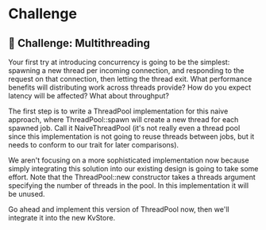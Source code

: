 #  Challenge

## 🚀 Challenge: Multithreading

Your first try at introducing concurrency is going to be the simplest: spawning a new thread per incoming connection, and responding to the request on that connection, then letting the thread exit. What performance benefits will distributing work across threads provide? How do you expect latency will be affected? What about throughput?

The first step is to write a ThreadPool implementation for this naive approach, where ThreadPool::spawn will create a new thread for each spawned job. Call it NaiveThreadPool (it's not really even a thread pool since this implementation is not going to reuse threads between jobs, but it needs to conform to our trait for later comparisons).

We aren't focusing on a more sophisticated implementation now because simply integrating this solution into our existing design is going to take some effort. Note that the ThreadPool::new constructor takes a threads argument specifying the number of threads in the pool. In this implementation it will be unused.

Go ahead and implement this version of ThreadPool now, then we'll integrate it into the new KvStore.
